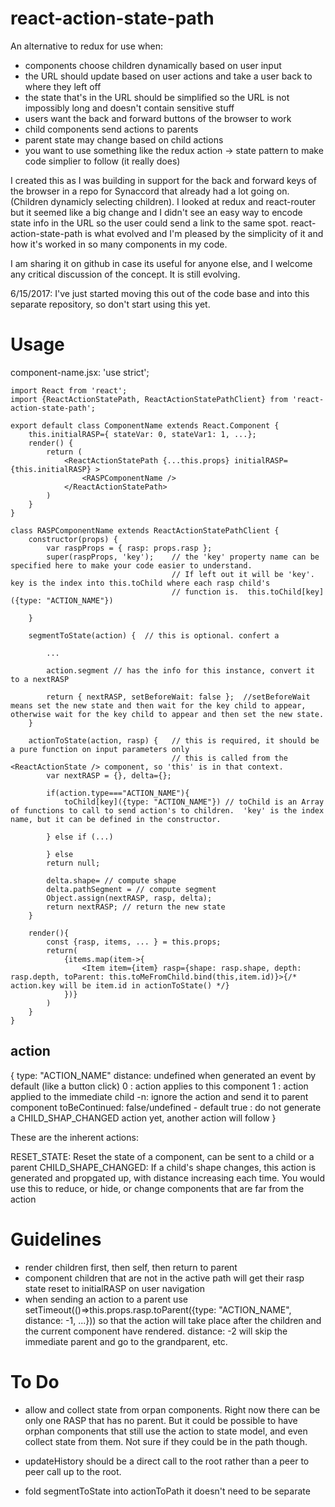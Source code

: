 # react-action-state-path
An alternative to redux for use when: 
* components choose children dynamically based on user input
* the URL should update based on user actions and take a user back to where they left off
* the state that's in the URL should be simplified so the URL is not impossibly long and doesn't contain sensitive stuff
* users want the back and forward buttons of the browser to work
* child components send actions to parents
* parent state may change based on child actions
* you want to use something like the redux action -> state pattern to make code simplier to follow (it really does)

I created this as I was building in support for the back and forward keys of the browser in a repo for Synaccord that already had a lot going on.  (Children dynamicly selecting children). I looked at redux and react-router but it seemed like a big change and I didn't see an easy way to encode state info in the URL so the user could send a link to the same spot.  react-action-state-path is what evolved and I'm pleased by the simplicity of it and how it's worked in so many components in my code.  

I am sharing it on github in case its useful for anyone else, and I welcome any critical discussion of the concept. It is still evolving.  


6/15/2017: I've just started moving this out of the code base and into this separate repository, so don't start using this yet.

# Usage
component-name.jsx:
    'use strict';

    import React from 'react';
    import {ReactActionStatePath, ReactActionStatePathClient} from 'react-action-state-path';

    export default class ComponentName extends React.Component {
        this.initialRASP={ stateVar: 0, stateVar1: 1, ...};
        render() {
            return (
                <ReactActionStatePath {...this.props} initialRASP={this.initialRASP} >
                    <RASPComponentName />
                </ReactActionStatePath>
            )
        }
    }

    class RASPComponentName extends ReactActionStatePathClient {
        constructor(props) {
            var raspProps = { rasp: props.rasp };
            super(raspProps, 'key');    // the 'key' property name can be specified here to make your code easier to understand. 
                                        // If left out it will be 'key'. key is the index into this.toChild where each rasp child's 
                                        // function is.  this.toChild[key]({type: "ACTION_NAME"})
                                        
        }

        segmentToState(action) {  // this is optional. confert a 

            ...

            action.segment // has the info for this instance, convert it to a nextRASP

            return { nextRASP, setBeforeWait: false };  //setBeforeWait means set the new state and then wait for the key child to appear, otherwise wait for the key child to appear and then set the new state.
        }
        
        actionToState(action, rasp) {   // this is required, it should be a pure function on input parameters only
                                        // this is called from the <ReactActionState /> component, so 'this' is in that context.
            var nextRASP = {}, delta={};

            if(action.type==="ACTION_NAME"){
                toChild[key]({type: "ACTION_NAME"}) // toChild is an Array of functions to call to send action's to children.  'key' is the index name, but it can be defined in the constructor.  
                
            } else if (...)

            } else 
            return null;

            delta.shape= // compute shape
            delta.pathSegment = // compute segment
            Object.assign(nextRASP, rasp, delta);
            return nextRASP; // return the new state
        }

        render(){
            const {rasp, items, ... } = this.props;
            return(
                {items.map(item->{
                    <Item item={item} rasp={shape: rasp.shape, depth: rasp.depth, toParent: this.toMeFromChild.bind(this,item.id)}>{/* action.key will be item.id in actionToState() */}
                })}
            )
        }
    }

## action
{   type: "ACTION_NAME"
    distance: undefined when generated an event by default (like a button click)
              0 : action applies to this component
              1 : action applied to the immediate child
             -n: ignore the action and send it to parent component
    toBeContinued: false/undefined - default
                   true : do not generate a CHILD_SHAP_CHANGED action yet, another action will follow
}

These are the inherent actions:

RESET_STATE:  Reset the state of a component, can be sent to a child or a parent
CHILD_SHAPE_CHANGED:  If a child's shape changes, this action is generated and propgated up, with distance increasing each time.  You would use this to reduce, or hide, or change components that are far from the action



# Guidelines

* render children first, then self, then return to parent
* component children that are not in the active path will get their rasp state reset to initialRASP on user navigation
* when sending an action to a parent use setTimeout(()=>this.props.rasp.toParent({type: "ACTION_NAME", distance: -1, ...})) so that the action will take place after the children and the current component have rendered. distance: -2 will skip the immediate parent and go to the grandparent, etc.


# To Do
* allow and collect state from orpan components. Right now there can be only one RASP that has no parent. But it could be possible to have orphan components that still use the action to state model, and even collect state from them.  Not sure if they could be in the path though.

* updateHistory should be a direct call to the root rather than a peer to peer call up to the root.

* fold segmentToState into actionToPath it doesn't need to be separate

